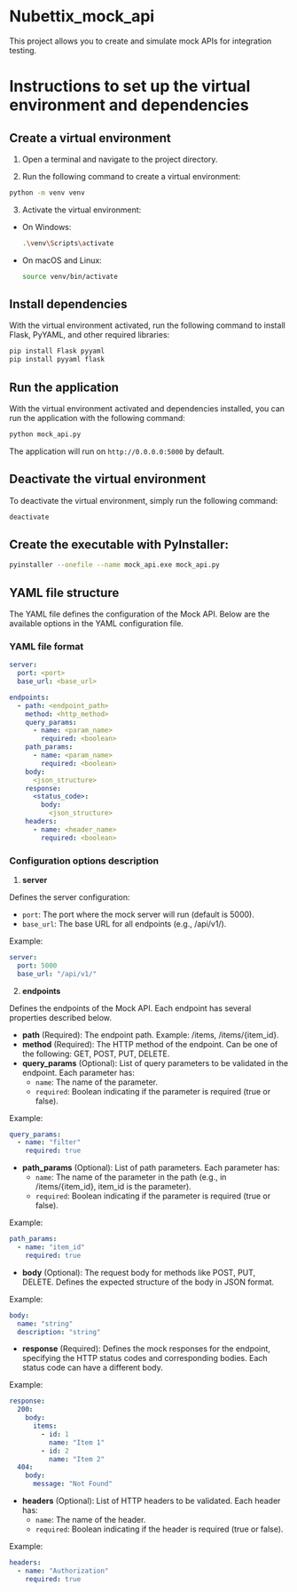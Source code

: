 # Nubettix_mock_api
This project allows you to create and simulate mock APIs for integration testing.

# Instructions to set up the virtual environment and dependencies

## Create a virtual environment

1. Open a terminal and navigate to the project directory.

2. Run the following command to create a virtual environment:

```sh
python -m venv venv
```

3. Activate the virtual environment:

- On Windows:
  ```sh
  .\venv\Scripts\activate
  ```

- On macOS and Linux:
  ```sh
  source venv/bin/activate
  ```

## Install dependencies

With the virtual environment activated, run the following command to install Flask, PyYAML, and other required libraries:

```sh
pip install Flask pyyaml
pip install pyyaml flask
```

## Run the application

With the virtual environment activated and dependencies installed, you can run the application with the following command:

```sh
python mock_api.py
```

The application will run on `http://0.0.0.0:5000` by default.

## Deactivate the virtual environment

To deactivate the virtual environment, simply run the following command:

```sh
deactivate
```

## Create the executable with PyInstaller:
```sh
pyinstaller --onefile --name mock_api.exe mock_api.py
```

## YAML file structure

The YAML file defines the configuration of the Mock API. Below are the available options in the YAML configuration file.

### YAML file format
```yaml
server:
  port: <port>
  base_url: <base_url>

endpoints:
  - path: <endpoint_path>
    method: <http_method>
    query_params:
      - name: <param_name>
        required: <boolean>
    path_params:
      - name: <param_name>
        required: <boolean>
    body:
      <json_structure>
    response:
      <status_code>:
        body:
          <json_structure>
    headers:
      - name: <header_name>
        required: <boolean>
```

### Configuration options description

1. **server**

Defines the server configuration:

- `port`: The port where the mock server will run (default is 5000).
- `base_url`: The base URL for all endpoints (e.g., /api/v1/).

Example:
```yaml
server:
  port: 5000
  base_url: "/api/v1/"
```

2. **endpoints**

Defines the endpoints of the Mock API. Each endpoint has several properties described below.

- **path** (Required): The endpoint path. Example: /items, /items/{item_id}.
- **method** (Required): The HTTP method of the endpoint. Can be one of the following: GET, POST, PUT, DELETE.
- **query_params** (Optional): List of query parameters to be validated in the endpoint. Each parameter has:
  - `name`: The name of the parameter.
  - `required`: Boolean indicating if the parameter is required (true or false).

Example:
```yaml
query_params:
  - name: "filter"
    required: true
```

- **path_params** (Optional): List of path parameters. Each parameter has:
  - `name`: The name of the parameter in the path (e.g., in /items/{item_id}, item_id is the parameter).
  - `required`: Boolean indicating if the parameter is required (true or false).

Example:
```yaml
path_params:
  - name: "item_id"
    required: true
```

- **body** (Optional): The request body for methods like POST, PUT, DELETE. Defines the expected structure of the body in JSON format.

Example:
```yaml
body:
  name: "string"
  description: "string"
```

- **response** (Required): Defines the mock responses for the endpoint, specifying the HTTP status codes and corresponding bodies. Each status code can have a different body.

Example:
```yaml
response:
  200:
    body:
      items:
        - id: 1
          name: "Item 1"
        - id: 2
          name: "Item 2"
  404:
    body:
      message: "Not Found"
```

- **headers** (Optional): List of HTTP headers to be validated. Each header has:
  - `name`: The name of the header.
  - `required`: Boolean indicating if the header is required (true or false).

Example:
```yaml
headers:
  - name: "Authorization"
    required: true
```